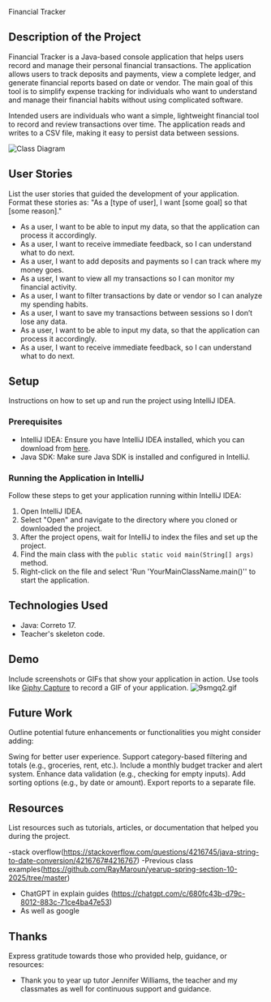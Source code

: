  Financial Tracker
## Description of the Project

Financial Tracker is a Java-based console application that helps users record and manage their personal financial transactions. The application 
allows users to track deposits and payments, view a complete ledger, and generate financial reports based on date or vendor. 
The main goal of this tool is to simplify expense tracking for individuals who want to understand and manage 
their financial habits without using complicated software.

Intended users are individuals who want a simple, lightweight financial tool to record and review transactions over time. The application reads and writes to a CSV file, making it easy to persist data between sessions.

![Class Diagram](path/to/your/class_diagram.png)

## User Stories

List the user stories that guided the development of your application. Format these stories as: "As a [type of user], I want [some goal] so that [some reason]."
- As a user, I want to be able to input my data, so that the application can process it accordingly.
- As a user, I want to receive immediate feedback, so I can understand what to do next.
- As a user, I want to add deposits and payments so I can track where my money goes.
- As a user, I want to view all my transactions so I can monitor my financial activity.
- As a user, I want to filter transactions by date or vendor so I can analyze my spending habits.
- As a user, I want to save my transactions between sessions so I don’t lose any data.
- As a user, I want to be able to input my data, so that the application can process it accordingly.
- As a user, I want to receive immediate feedback, so I can understand what to do next.

## Setup

Instructions on how to set up and run the project using IntelliJ IDEA.

### Prerequisites

- IntelliJ IDEA: Ensure you have IntelliJ IDEA installed, which you can download from [here](https://www.jetbrains.com/idea/download/).
- Java SDK: Make sure Java SDK is installed and configured in IntelliJ.

### Running the Application in IntelliJ

Follow these steps to get your application running within IntelliJ IDEA:

1. Open IntelliJ IDEA.
2. Select "Open" and navigate to the directory where you cloned or downloaded the project.
3. After the project opens, wait for IntelliJ to index the files and set up the project.
4. Find the main class with the `public static void main(String[] args)` method.
5. Right-click on the file and select 'Run 'YourMainClassName.main()'' to start the application.

## Technologies Used

- Java: Correto 17.
- Teacher's skeleton code.

## Demo

Include screenshots or GIFs that show your application in action. Use tools like [Giphy Capture](https://giphy.com/apps/giphycapture) to record a GIF of your application.
![9smgq2.gif](../../../../Downloads/9smgq2.gif)

## Future Work

Outline potential future enhancements or functionalities you might consider adding:

Swing for better user experience.
Support category-based filtering and totals (e.g., groceries, rent, etc.).
Include a monthly budget tracker and alert system.
Enhance data validation (e.g., checking for empty inputs).
Add sorting options (e.g., by date or amount).
Export reports to a separate file.

## Resources

List resources such as tutorials, articles, or documentation that helped you during the project.

-stack overflow(https://stackoverflow.com/questions/4216745/java-string-to-date-conversion/4216767#4216767)
-Previous class examples(https://github.com/RayMaroun/yearup-spring-section-10-2025/tree/master)
- ChatGPT in explain guides (https://chatgpt.com/c/680fc43b-d79c-8012-883c-71ce4ba47e53)
- As well as google

## Thanks

Express gratitude towards those who provided help, guidance, or resources:

- Thank you to year up tutor Jennifer Williams, the teacher and my classmates as well for continuous support and guidance.

 